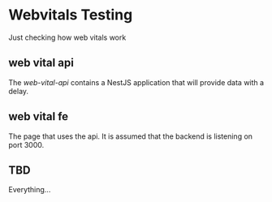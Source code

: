 # Webvitals Testing
Just checking how web vitals work

## web vital api
The *web-vital-api* contains a NestJS application that will provide data with a delay.

## web vital fe
The page that uses the api. It is assumed that the backend is listening on port 3000.

## TBD
Everything...